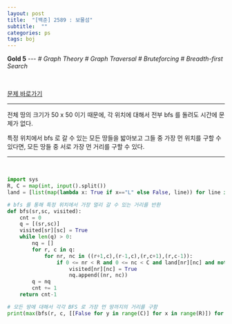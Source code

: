 ```yaml
---
layout: post
title:  "[백준] 2589 : 보물섬"
subtitle:  ""
categories: ps
tags: boj
---
```


**Gold 5** --- *# Graph Theory # Graph Traversal # Bruteforcing # Breadth-first Search*

<br>

[문제 바로가기](https://www.acmicpc.net/problem/2589)

---

전체 땅의 크기가 50 x 50 이기 때문에, 각 위치에 대해서 전부 bfs 를 돌려도 시간에 문제가 없다.

특정 위치에서 bfs 로 갈 수 있는 모든 땅들을 밟아보고 그들 중 가장 먼 위치를 구할 수 있다면, 모든 땅들 중 서로 가장 먼 거리를 구할 수 있다.

---
<br>

```python
import sys
R, C = map(int, input().split())
land = [list(map(lambda x: True if x=="L" else False, line)) for line in sys.stdin]

# bfs 를 통해 특정 위치에서 가장 멀리 갈 수 있는 거리를 반환
def bfs(sr,sc, visited):
    cnt = 0
    q = [(sr,sc)]
    visited[sr][sc] = True
    while len(q) > 0:
        nq = []
        for r, c in q:
            for nr, nc in ((r+1,c),(r-1,c),(r,c+1),(r,c-1)):
                if 0 <= nr < R and 0 <= nc < C and land[nr][nc] and not visited[nr][nc]:
                    visited[nr][nc] = True
                    nq.append((nr, nc))
        q = nq
        cnt += 1
    return cnt-1

# 모든 땅에 대해서 각각 BFS 로 가장 먼 땅까지의 거리를 구함
print(max(bfs(r, c, [[False for y in range(C)] for x in range(R)]) for r in range(R) for c in range(C) if land[r][c]))
```
